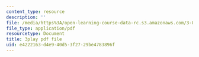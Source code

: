 ```yaml
---
content_type: resource
description: ''
file: /media/https%3A/open-learning-course-data-rc.s3.amazonaws.com/3-091sc-introduction-to-solid-state-chemistry-fall-2010/e4222163d4e940d53f2729be4783896f_xEm2h8yiADY.pdf
file_type: application/pdf
resourcetype: Document
title: 3play pdf file
uid: e4222163-d4e9-40d5-3f27-29be4783896f
---
```


